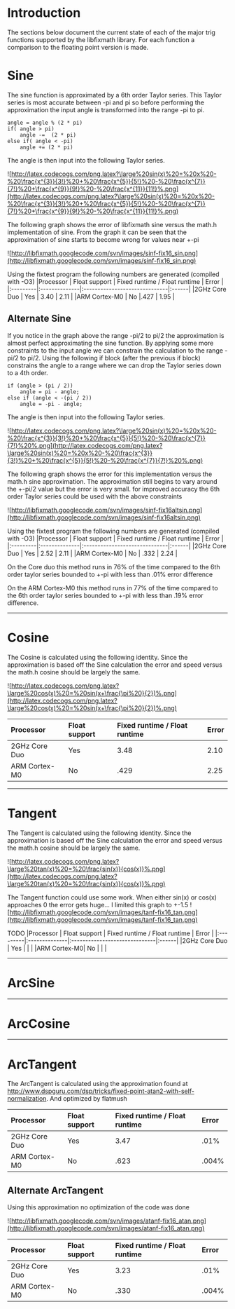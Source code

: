 # Introduction #
The sections below document the current state of each of the major trig functions supported by the libfixmath library.  For each function a comparison to the floating point version is made.


# Sine #
The sine function is approximated by a  6th order Taylor series.  This Taylor series is most accurate between -pi and pi so before performing the approximation the input angle is transformed into the range -pi to pi.

```
angle = angle % (2 * pi)
if( angle > pi)
    angle -=  (2 * pi)
else if( angle < -pi)
    angle += (2 * pi)
```

The angle is then input into the following Taylor series.

![http://latex.codecogs.com/png.latex?\large%20sin(x)%20=%20x%20-%20\frac{x^{3}}{3!}%20+%20\frac{x^{5}}{5!}%20-%20\frac{x^{7}}{7!}%20+\frac{x^{9}}{9!}%20-%20\frac{x^{11}}{11!}%.png](http://latex.codecogs.com/png.latex?\large%20sin(x)%20=%20x%20-%20\frac{x^{3}}{3!}%20+%20\frac{x^{5}}{5!}%20-%20\frac{x^{7}}{7!}%20+\frac{x^{9}}{9!}%20-%20\frac{x^{11}}{11!}%.png)

The following graph shows the error of libfixmath sine versus the math.h implementation of sine.
From the graph it can be seen that the approximation of sine starts to become wrong for values near +-pi

![http://libfixmath.googlecode.com/svn/images/sinf-fix16_sin.png](http://libfixmath.googlecode.com/svn/images/sinf-fix16_sin.png)

Using the fixtest program the following numbers are generated (compiled with -O3)
|Processor | Float support | Fixed runtime / Float runtime | Error |
|:---------|:--------------|:------------------------------|:------|
|2GHz Core Duo | Yes | 3.40 | 2.11 |
|ARM Cortex-M0 | No |.427 | 1.95 |




## Alternate Sine ##
If you notice in the graph above the range -pi/2 to pi/2 the approximation is almost perfect approximating the sine function.  By applying some more constraints to the input angle we can constrain the calculation to the range -pi/2 to pi/2.  Using the following if block (after the previous if block) constrains the angle to a range where we can drop the Taylor series down to a 4th order.

```
if (angle > (pi / 2))
    angle = pi - angle;
else if (angle < -(pi / 2))
    angle = -pi - angle;
```

The angle is then input into the following Taylor series.

![http://latex.codecogs.com/png.latex?\large%20sin(x)%20=%20x%20-%20\frac{x^{3}}{3!}%20+%20\frac{x^{5}}{5!}%20-%20\frac{x^{7}}{7!}%20%.png](http://latex.codecogs.com/png.latex?\large%20sin(x)%20=%20x%20-%20\frac{x^{3}}{3!}%20+%20\frac{x^{5}}{5!}%20-%20\frac{x^{7}}{7!}%20%.png)

The following graph shows the error for this implementation versus the math.h sine approximation.  The approximation still begins to vary around the +-pi/2 value but the error is very small.  for improved accuracy the 6th order Taylor series could be used with the above constraints

![http://libfixmath.googlecode.com/svn/images/sinf-fix16altsin.png](http://libfixmath.googlecode.com/svn/images/sinf-fix16altsin.png)

Using the fixtest program the following numbers are generated (compiled with -O3)
|Processor | Float support | Fixed runtime / Float runtime | Error |
|:---------|:--------------|:------------------------------|:------|
|2GHz Core Duo | Yes | 2.52 | 2.11 |
|ARM Cortex-M0 | No | .332 | 2.24 |

On the Core duo this method runs in 76% of the time compared to the 6th order taylor series bounded to +-pi with less than .01% error difference

On the ARM Cortex-M0 this method runs in 77% of the time compared to the 6th order taylor series bounded to +-pi with less than .19% error difference.


---


# Cosine #
The Cosine is calculated using the following identity.  Since the approximation is based off the Sine calculation the error and speed versus the math.h cosine should be largely the same.

![http://latex.codecogs.com/png.latex?\large%20cos(x)%20=%20sin(x+\frac{\pi%20}{2})%.png](http://latex.codecogs.com/png.latex?\large%20cos(x)%20=%20sin(x+\frac{\pi%20}{2})%.png)

|Processor | Float support | Fixed runtime / Float runtime | Error |
|:---------|:--------------|:------------------------------|:------|
|2GHz Core Duo | Yes | 3.48 | 2.10 |
|ARM Cortex-M0| No | .429 | 2.25 |


---


# Tangent #
The Tangent is calculated using the following identity. Since the approximation is based off the Sine calculation the error and speed versus the math.h cosine should be largely the same.

![http://latex.codecogs.com/png.latex?\large%20tan(x)%20=%20\frac{sin(x)}{cos(x)}%.png](http://latex.codecogs.com/png.latex?\large%20tan(x)%20=%20\frac{sin(x)}{cos(x)}%.png)

The Tangent function could use some work.  When either sin(x) or cos(x) approaches 0 the error gets huge... I limited this graph to +-1.5
![http://libfixmath.googlecode.com/svn/images/tanf-fix16_tan.png](http://libfixmath.googlecode.com/svn/images/tanf-fix16_tan.png)

TODO
|Processor | Float support | Fixed runtime / Float runtime | Error |
|:---------|:--------------|:------------------------------|:------|
|2GHz Core Duo | Yes |  |  |
|ARM Cortex-M0| No |  |   |


---

# ArcSine #


---

# ArcCosine #


---

# ArcTangent #
The ArcTangent is calculated using the approximation found at http://www.dspguru.com/dsp/tricks/fixed-point-atan2-with-self-normalization. And optimized by flatmush


|Processor | Float support | Fixed runtime / Float runtime | Error |
|:---------|:--------------|:------------------------------|:------|
|2GHz Core Duo | Yes | 3.47 | .01%  |
|ARM Cortex-M0| No | .623 | .004% |


## Alternate ArcTangent ##
Using this approximation no optimization of the code was done

![http://libfixmath.googlecode.com/svn/images/atanf-fix16_atan.png](http://libfixmath.googlecode.com/svn/images/atanf-fix16_atan.png)

|Processor | Float support | Fixed runtime / Float runtime | Error |
|:---------|:--------------|:------------------------------|:------|
|2GHz Core Duo | Yes | 3.23 | .01%  |
|ARM Cortex-M0| No | .330 | .004% |